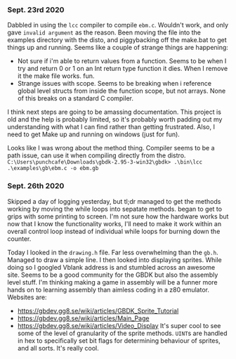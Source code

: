 ### Sept. 23rd 2020
Dabbled in using the `lcc` compiler to compile `ebm.c`. Wouldn't work, and only gave `invalid argument` as the reason. Been moving the file into the examples directory with the disto, and piggybacking off the make.bat to get things up and running. Seems like a couple of strange things are happening:
- Not sure if i'm able to return values from a function. Seems to be when I try and return 0 or 1 on an Int return type function it dies. When I remove it the make file works. fun.
- Strange issues with scope. Seems to be breaking when i reference global level structs from inside the function scope, but not arrays. None of this breaks on a standard C compiler.

I think next steps are going to be amassing documentation. This project is old and the help is probably limited, so it's probably worth padding out my understanding with what I can find rather than getting frustrated. Also, I need to get Make up and running on windows (just for fun).

Looks like I was wrong about the method thing.
Compiler seems to be a path issue, can use it when compiling directly from the distro.
 ``C:\Users\punchcafe\Downloads\gbdk-2.95-3-win32\gbdk> .\bin\lcc .\examples\gb\ebm.c -o ebm.gb``

 ### Sept. 26th 2020
 Skipped a day of logging yesterday, but tl;dr managed to get the methods working by moving the while loops into sepatate methods. began to get to grips with some printing to screen. I'm not sure how the hardware works but now that I know the functionality works, I'll need to make it work within an overall control loop instead of individual while loops for burning down the counter.

 Today I looked in the `drawing.h` file. Far less overwhelming than the `gb.h`. Managed to draw a simple line. I then looked into displaying sprites. While doing so I googled Vblank address is and stumbled across an awesome site. Seems to be a good community for the GBDK but also the assembly level stuff. I'm thinking making a game in assembly will be a funner more hands on to learning assembly than aimless coding in a z80 emulator. Websites are:
 - https://gbdev.gg8.se/wiki/articles/GBDK_Sprite_Tutorial
 - https://gbdev.gg8.se/wiki/articles/Main_Page
 - https://gbdev.gg8.se/wiki/articles/Video_Display
 It's super cool to see some of the level of granularity of the sprite methods. `UINT`s are handled in hex to specifically set bit flags for determining behaviour of sprites, and all sorts. It's really cool.